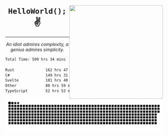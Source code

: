 <div text-align="center">
    <img src="https://i.imgur.com/h1q15Kt.gife" align="right" width="299" height="299">
    <h1 align="center"><code>HelloWorld();</code> ✌️</h1>
    <hr>
    <p align="center"><i>An idiot admires complexity, a genius admires simplicity.</i></p>
</div>

<!--START_SECTION:waka-->

```txt
Total Time: 599 hrs 34 mins

Rust              162 hrs 47 mins ██████░░░░░░░░░░░░░░░░░░░   23.92 %
C#                149 hrs 31 mins █████▒░░░░░░░░░░░░░░░░░░░   21.97 %
Svelte            101 hrs 40 mins ███▓░░░░░░░░░░░░░░░░░░░░░   14.94 %
Other             80 hrs 59 mins  ███░░░░░░░░░░░░░░░░░░░░░░   11.90 %
TypeScript        52 hrs 53 mins  ██░░░░░░░░░░░░░░░░░░░░░░░   07.77 %
```

<!--END_SECTION:waka-->

<picture>
  <source media="(prefers-color-scheme: dark)" srcset="https://raw.githubusercontent.com/Somfic/Somfic/main/github-contribution-grid-snake-dark.svg">
  <source media="(prefers-color-scheme: light)" srcset="https://raw.githubusercontent.com/Somfic/Somfic/main/github-contribution-grid-snake.svg">
  <img alt="github contribution grid snake animation" src="https://raw.githubusercontent.com/Somfic/Somfic/main/github-contribution-grid-snake.svg">
</picture>
